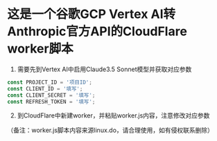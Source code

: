 # 这是一个谷歌GCP Vertex AI转Anthropic官方API的CloudFlare worker脚本

1. 需要先到Vertex AI中启用Claude3.5 Sonnet模型并获取对应参数

``` javascript
const PROJECT_ID = '项目ID';
const CLIENT_ID = '填写';
const CLIENT_SECRET = '填写';
const REFRESH_TOKEN = '填写';
```

2. 到CloudFlare中新建worker，并粘贴worker.js内容，注意修改对应参数

（备注：worker.js脚本内容来源linux.do，请合理使用，如有侵权联系删除）